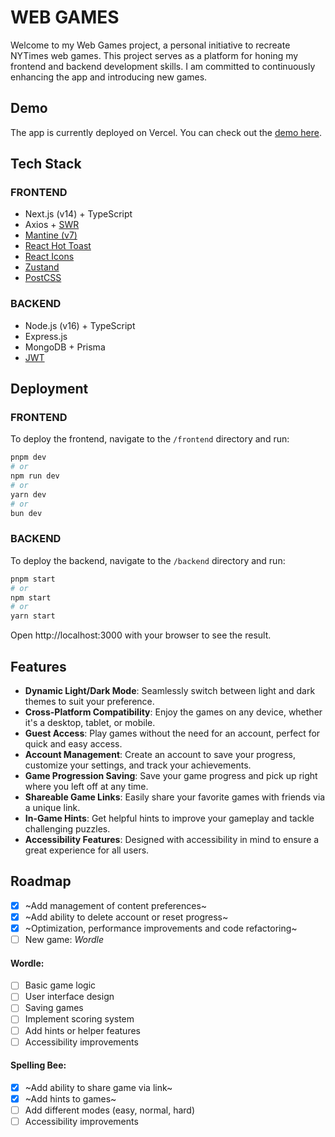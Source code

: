 
# WEB GAMES

   Welcome to my Web Games project, a personal initiative to recreate NYTimes web games. This project serves as a platform for honing my frontend and backend development skills. I am committed to continuously enhancing the app and introducing new games.
## Demo

The app is currently deployed on Vercel. You can check out the [demo here](https://web-games-one.vercel.app/spelling-bee).

## Tech Stack

### FRONTEND
- Next.js (v14) + TypeScript
- Axios + [SWR](https://swr.vercel.app/)
- [Mantine (v7)](https://mantine.dev/)
- [React Hot Toast](https://react-hot-toast.com/)
- [React Icons](https://react-icons.github.io/react-icons/)
- [Zustand](https://zustand.surge.sh/)
- [PostCSS](https://postcss.org/)

### BACKEND
- Node.js (v16) + TypeScript
- Express.js
- MongoDB + Prisma
- [JWT](https://jwt.io/)

## Deployment

### FRONTEND
To deploy the frontend, navigate to the `/frontend` directory and run:

```bash
pnpm dev
# or
npm run dev
# or
yarn dev
# or
bun dev
```

### BACKEND
To deploy the backend, navigate to the `/backend` directory and run:

```bash
pnpm start
# or
npm start
# or
yarn start
```

Open http://localhost:3000 with your browser to see the result.
## Features

- **Dynamic Light/Dark Mode**: Seamlessly switch between light and dark themes to suit your preference.
- **Cross-Platform Compatibility**: Enjoy the games on any device, whether it's a desktop, tablet, or mobile.
- **Guest Access**: Play games without the need for an account, perfect for quick and easy access.
- **Account Management**: Create an account to save your progress, customize your settings, and track your achievements.
- **Game Progression Saving**: Save your game progress and pick up right where you left off at any time.
- **Shareable Game Links**: Easily share your favorite games with friends via a unique link.
- **In-Game Hints**: Get helpful hints to improve your gameplay and tackle challenging puzzles.
- **Accessibility Features**: Designed with accessibility in mind to ensure a great experience for all users.

## Roadmap

- [x]  ~Add management of content preferences~
- [x]  ~Add ability to delete account or reset progress~
- [x]  ~Optimization, performance improvements and code refactoring~
- [ ]  New game: *Wordle*

#### Wordle:
  - [ ]  Basic game logic
  - [ ]  User interface design
  - [ ]  Saving games
  - [ ]  Implement scoring system
  - [ ]  Add hints or helper features
  - [ ]  Accessibility improvements

#### Spelling Bee:
  - [x]  ~Add ability to share game via link~
  - [x]  ~Add hints to games~
  - [ ]  Add different modes (easy, normal, hard)
  - [ ]  Accessibility improvements